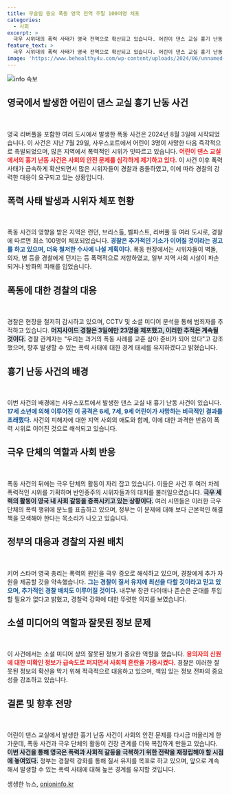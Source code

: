 ```yaml
---
title: 무슬림 증오 폭동 영국 전역 주말 100여명 체포
categories:
  - 사회
excerpt: >
  극우 시위대의 폭력 사태가 영국 전역으로 확산되고 있습니다. 어린이 댄스 교실 흉기 난동 사건 후, 긴급 시위가 발생하며 경찰과 충돌. 영국 정부는 강력한 대응을 예고하며, 사회의 반(反) 이민 정서가 불을 지피고 있습니다. 이번 사태의 진원지는 무엇일까요?
feature_text: >
  극우 시위대의 폭력 사태가 영국 전역으로 확산되고 있습니다. 어린이 댄스 교실 흉기 난동 사건 후, 긴급 시위가 발생하며 경찰과 충돌. 영국 정부는 강력한 대응을 예고하며, 사회의 반(反) 이민 정서가 불을 지피고 있습니다. 이번 사태의 진원지는 무엇일까요?
image: 'https://www.behealthy4u.com/wp-content/uploads/2024/06/unnamed-file.png'
---
```


<p><img src="https://www.behealthy4u.com/wp-content/uploads/2024/06/unnamed-file.png" alt="info 속보" /></p>

<h2 data-ke-size="size26">영국에서 발생한 어린이 댄스 교실 흉기 난동 사건</h2>

<p data-ke-size="size16">&nbsp;</p>

<p>영국 리버풀을 포함한 여러 도시에서 발생한 폭동 사건은 2024년 8월 3일에 시작되었습니다. 이 사건은 지난 7월 29일, 사우스포트에서 어린이 3명이 사망한 다음 즉각적으로 촉발되었으며, 많은 지역에서 폭력적인 시위가 잇따르고 있습니다. <b><span style="color: #ee2323;">어린이 댄스 교실에서의 흉기 난동 사건은 사회의 안전 문제를 심각하게 제기하고 있다.</span></b> 이 사건 이후 폭력 사태가 급속하게 확산되면서 많은 시위자들이 경찰과 충돌하였고, 이에 따라 경찰의 강력한 대응이 요구되고 있는 상황입니다.</p>

<h2 data-ke-size="size26">폭력 사태 발생과 시위자 체포 현황</h2>

<p data-ke-size="size16">&nbsp;</p>

<p>폭동 사건의 영향을 받은 지역은 런던, 브리스톨, 벨파스트, 리버풀 등 여러 도시로, 경찰에 따르면 최소 100명이 체포되었습니다. <b><span style="color: #1a5490;">경찰은 추가적인 기소가 이어질 것이라는 경고를 하고 있으며, 더욱 철저한 수사에 나설 계획이다.</span></b> 폭동 현장에서는 시위자들이 벽돌, 의자, 병 등을 경찰에게 던지는 등 폭력적으로 저항하였고, 일부 지역 사회 시설이 파손되거나 방화의 피해를 입었습니다.</p>

<h2 data-ke-size="size26">폭동에 대한 경찰의 대응</h2>

<p data-ke-size="size16">&nbsp;</p>

<p>경찰은 현장을 철저히 감시하고 있으며, CCTV 및 소셜 미디어 분석을 통해 범죄자를 추적하고 있습니다. <b><span style="background-color: #21538527;">머지사이드 경찰은 3일에만 23명을 체포했고, 이러한 추적은 계속될 것이다.</span></b> 경찰 관계자는 "우리는 과거의 폭동 사례를 교훈 삼아 준비가 되어 있다"고 강조했으며, 향후 발생할 수 있는 폭력 사태에 대한 경계 태세를 유지하겠다고 밝혔습니다.</p>

<h2 data-ke-size="size26">흉기 난동 사건의 배경</h2>

<p data-ke-size="size16">&nbsp;</p>

<p>이번 사건의 배경에는 사우스포트에서 발생한 댄스 교실 내 흉기 난동 사건이 있습니다. <b><span style="color: #1a5490;">17세 소년에 의해 이루어진 이 공격은 6세, 7세, 9세 어린이가 사망하는 비극적인 결과를 초래했다.</span></b> 사건의 피해자에 대한 지역 사회의 애도와 함께, 이에 대한 과격한 반응이 폭력 시위로 이어진 것으로 해석되고 있습니다.</p>

<h2 data-ke-size="size26">극우 단체의 역할과 사회 반응</h2>

<p data-ke-size="size16">&nbsp;</p>

<p>폭동 사건의 뒤에는 극우 단체의 활동이 자리 잡고 있습니다. 이들은 사건 후 여러 차례 폭력적인 시위를 기획하며 반인종주의 시위자들과의 대치를 불러일으켰습니다. <b><span style="background-color: #21538527;">극우 세력의 활동이 영국 내 사회 갈등을 증폭시키고 있는 상황이다.</span></b> 여러 시민들은 이러한 극우 단체의 폭력 행위에 분노를 표출하고 있으며, 정부는 이 문제에 대해 보다 근본적인 해결책을 모색해야 한다는 목소리가 나오고 있습니다.</p>

<h2 data-ke-size="size26">정부의 대응과 경찰의 자원 배치</h2>

<p data-ke-size="size16">&nbsp;</p>

<p>키어 스타머 영국 총리는 폭력의 원인을 극우 증오로 해석하고 있으며, 경찰에게 추가 자원을 제공할 것을 약속했습니다. <b><span style="color: #1a5490;">그는 경찰이 질서 유지에 최선을 다할 것이라고 믿고 있으며, 추가적인 경찰 배치도 이루어질 것이다.</span></b> 내무부 장관 다이애나 존슨은 군대를 투입할 필요가 없다고 밝혔고, 경찰력 강화에 대한 뚜렷한 의지를 보였습니다.</p>

<h2 data-ke-size="size26">소셜 미디어의 역할과 잘못된 정보 문제</h2>

<p data-ke-size="size16">&nbsp;</p>

<p>이 사건에서는 소셜 미디어 상의 잘못된 정보가 중요한 역할을 했습니다. <b><span style="color: #ee2323;">용의자의 신원에 대한 미확인 정보가 급속도로 퍼지면서 사회적 혼란을 가중시켰다.</span></b> 경찰은 이러한 잘못된 정보의 확산을 막기 위해 적극적으로 대응하고 있으며, 책임 있는 정보 전파의 중요성을 강조하고 있습니다.</p>

<h2 data-ke-size="size26">결론 및 향후 전망</h2>

<p data-ke-size="size16">&nbsp;</p>

<p>어린이 댄스 교실에서 발생한 흉기 난동 사건이 사회의 안전 문제를 다시금 떠올리게 한 가운데, 폭동 사건과 극우 단체의 활동이 긴장 관계를 더욱 복잡하게 만들고 있습니다. <b><span style="background-color: #21538527;">이번 사건을 통해 영국은 폭력과 사회적 갈등을 극복하기 위한 전략을 재정립해야 할 시점에 놓여있다.</span></b> 정부는 경찰력 강화를 통해 질서 유지를 목표로 하고 있으며, 앞으로 계속해서 발생할 수 있는 폭력 사태에 대해 높은 경계를 유지할 것입니다.</p>
생생한 뉴스, <a href="https://onioninfo.kr" rel="dofollow">onioninfo.kr</a>


